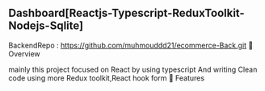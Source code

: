 ## Dashboard[Reactjs-Typescript-ReduxToolkit-Nodejs-Sqlite]
BackendRepo : https://github.com/muhmouddd21/ecommerce-Back.git
📖 Overview

mainly this project focused on React by using typescript And writing Clean code using more Redux toolkit,React hook form
🚀 Features


